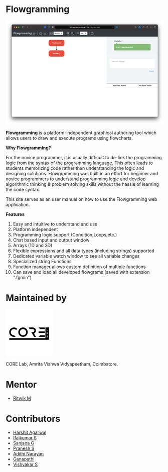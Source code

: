 # Flowgramming

![Home](images/home.png)

**Flowgramming** is a platform-independent graphical authoring tool which allows users
to draw and execute programs using flowcharts.

**Why Flowgramming?**

For the novice programmer, it is usually difficult to de-link the programming logic from the syntax of the programming language. This often leads to students memorizing code rather than understanding the logic and designing solutions. Flowgramming was built in an effort for beginner and novice programmers to understand programming logic and develop algorithmic thinking & problem solving skills without the hassle of learning the code syntax.

This site serves as an user manual on how to use the Flowgramming web application.

**Features**

1. Easy and intuitive to understand and use
2. Platform independent
3. Programming logic support (Condition,Loops,etc.)
4. Chat based input and output window
5. Arrays (1D and 2D)
6. Flexible expressions and all data types (including strings) supported
7. Dedicated variable watch window to see all variable changes
8. Specialized string Functions
9. Function manager allows custom definition of multiple functions
10. Can save and load all developed flowgrams (saved with extension ".fgmin")



# Maintained by
<img src="images/corelab-logo.jpg" alt="CORE Lab Logo" title="CORE Lab Logo" width="150" />

CORE Lab, Amrita Vishwa Vidyapeetham, Coimbatore.

# Mentor
- [Ritwik M](https://www.amrita.edu/faculty/m-ritwik)

# Contributors
- [Harshit Agarwal](https://www.linkedin.com/in/harshitagarwal1907/)
- [Rajkumar S](https://rajkumaar.co.in)
- [Sanjana G](https://www.linkedin.com/in/sanjana-gali-06a100166/)
- [Pranesh S](https://github.com/pranesh-sp)
- [Adithi Narayan](https://github.com/Tvashta)
- [Ganapathi](https://github.com/ganapathi12)
- [Vishvakar S](https://github.com/Vish-10)
